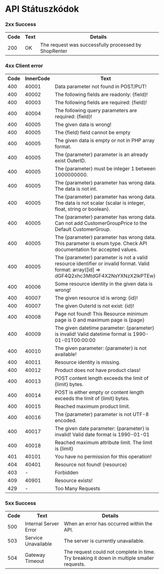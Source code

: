 # API Státuszkódok

### 2xx Success

<table>
<tr>
<th>Code</th>
<th>Text</th>
<th>Details</th>
</tr> 
<tr>
<td>200</td>
<td>OK</td>
<td>The request was successfully processed by ShopRenter</td>
</tr>
</table>

### 4xx Client error

<table>
<tr>
<th>Code</th>
<th>InnerCode</th>
<th>Text</th>
</tr> 
<tr>
<td>400</td>
<td>40001</td>
<td>Data parameter not found in POST/PUT!</td>
</tr>
<tr>
<td>400</td>
<td>40002</td>
<td>The following fields are readonly: {field}!</td>
</tr>
<tr>
<td>400</td>
<td>40003</td>
<td>The following fields are required: {field}!</td>
</tr>
<tr>
<td>400</td>
<td>40004</td>
<td>The following query parameters are required: {field}!</td>
</tr>
<tr>
<td>400</td>
<td>40005</td>
<td>The given data is wrong!</td>
</tr>
<tr>
<td>400</td>
<td>40005</td>
<td>The {field} field cannot be empty</td>
</tr>  
<tr>
<td>400</td>
<td>40005</td>
<td>The given data is empty or not in PHP array format.</td>
</tr>
<tr>
<td>400</td>
<td>40005</td>
<td>The {parameter} parameter is an already exist OuterID.</td>
</tr>
<tr>
<td>400</td>
<td>40005</td>
<td>The {parameter} must be integer 1 between 1000000000.</td>
</tr>  
<tr>
<td>400</td>
<td>40005</td>
<td>The {parameter} parameter has wrong data. The data is not int.</td>
</tr>
<tr>
<td>400</td>
<td>40005</td>
<td>The {parameter} parameter has wrong data. The data is not scalar (scalar is integer, float, string or boolean).</td>
</tr>
<tr>
<td>400</td>
<td>40005</td>
<td>The {parameter} parameter has wrong data. Can not add CustomerGroupPrice to the Default CustomerGroup.</td>
</tr>
<tr>
<td>400</td>
<td>40005</td>
<td>The {parameter} parameter has wrong data. This parameter is enum type. Check API documentation for accepted values.</td>
</tr>
<tr>
<td>400</td>
<td>40005</td>
<td>The {parameter} parameter is not a valid resource identifier or invalid format. Valid format: array([id] => dGF4Q2xhc3MtdGF4X2NsYXNzX2lkPTEw)</td>
</tr>
<tr>
<td>400</td>
<td>40006</td>
<td>Some resource identity in the given data is wrong!</td>
</tr>
<tr>
<td>400</td>
<td>40007</td>
<td>The given resource id is wrong: {id}!</td>
</tr>
<tr>
<td>400</td>
<td>40007</td>
<td>The given OuterId is not exist: {id}!</td>
</tr>
<tr>
<td>400</td>
<td>40008</td>
<td>Page not found! This Resource minimum page is 0 and maximum page is {page}</td>
</tr>
<tr>
<td>400</td>
<td>40009</td>
<td>The given datetime parameter: {parameter} is invalid! Valid datetime format is 1990-01-01T00:00:00</td>
</tr>
<tr>
<td>400</td>
<td>40010</td>
<td>The given parameter: {parameter} is not available!</td>
</tr>
<tr>
<td>400</td>
<td>40011</td>
<td>Resource identity is missing.</td>
</tr>
<tr>
<td>400</td>
<td>40012</td>
<td>Product does not have product class!</td>
</tr>
<tr>
<td>400</td>
<td>40013</td>
<td>POST content length exceeds the limit of {limit} bytes.</td>
</tr>
<tr>
<td>400</td>
<td>40014</td>
<td>POST is either empty or content length exceeds the limit of {limit} bytes.</td>
</tr>
<tr>
<td>400</td>
<td>40015</td>
<td>Reached maximum product limit.</td>
</tr>
<tr>
<td>400</td>
<td>40016</td>
<td>The {parameter} parameter is not UTF-8 encoded.</td>
</tr>
<tr>
<td>400</td>
<td>40017</td>
<td>The given date parameter: {parameter} is invalid! Valid date format is 1990-01-01</td>
</tr>
<tr>
<td>400</td>
<td>40018</td>
<td>Reached maximum attribute limit. The limit is {limit}</td>
</tr>
<tr>
<td>401</td>
<td>40101</td>
<td>You have no permission for this operation!</td>
</tr>
<tr>
<td>404</td>
<td>40401</td>
<td>Resource not found! {resource}</td>
</tr>
<tr>
<td>403</td>
<td>-</td>
<td>Forbidden</td>
</tr>
<tr>
<td>409</td>
<td>40901</td>
<td>Resource exists!</td>
</tr>
<tr>
<td>429</td>
<td>-</td>
<td>Too Many Requests</td>
</tr>
</table>

### 5xx Success

<table>
<tr>
<th>Code</th>
<th>Text</th>
<th>Details</th>
</tr>
<tr>
<td>500</td>
<td>Internal Server Error</td>
<td>When an error has occurred within the API.</td>
</tr>
<tr>
<td>503</td>
<td>Service Unavailable</td>
<td>The server is currently unavailable.</td>
</tr>
<tr>
<td>504</td>
<td>Gateway Timeout</td>
<td>The request could not complete in time. Try breaking it down in multiple smaller requests.</td>
</tr>
</table>